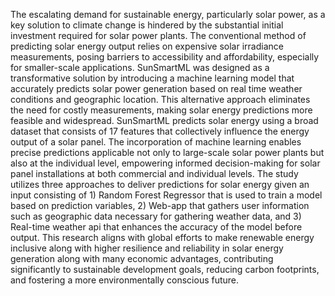 The escalating demand for sustainable energy, particularly solar power, as a key solution to climate change is hindered by the substantial initial investment required for solar power plants. The conventional method of predicting solar energy output relies on expensive solar irradiance measurements, posing barriers to accessibility and affordability, especially for smaller-scale applications. SunSmartML was designed as a transformative solution by introducing a machine learning model that accurately predicts solar power generation based on real time weather conditions and geographic location. This alternative approach eliminates the need for costly measurements, making solar energy predictions more feasible and widespread. SunSmartML predicts solar energy using a broad dataset that consists of 17 features that collectively influence the energy output of a solar panel. The incorporation of machine learning enables precise predictions applicable not only to large-scale solar power plants but also at the individual level, empowering informed decision-making for solar panel installations at both commercial and individual levels. The study utilizes three approaches to deliver predictions for solar energy given an input consisting of 1) Random Forest Regressor that is used to train a model based on prediction variables, 2) Web-app that gathers user information such as geographic data necessary for gathering weather data, and 3) Real-time weather api that enhances the accuracy of the model before output. This research aligns with global efforts to make renewable energy inclusive along with higher resilience and reliability in solar energy generation along with many economic advantages, contributing significantly to sustainable development goals, reducing carbon footprints, and fostering a more environmentally conscious future.
